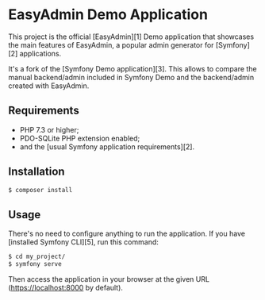 EasyAdmin Demo Application
==========================

This project is the official [EasyAdmin][1] Demo application that showcases the
main features of EasyAdmin, a popular admin generator for [Symfony][2] applications.

It's a fork of the [Symfony Demo application][3]. This allows to compare the
manual backend/admin included in Symfony Demo and the backend/admin created with
EasyAdmin.

Requirements
------------

  * PHP 7.3 or higher;
  * PDO-SQLite PHP extension enabled;
  * and the [usual Symfony application requirements][2].

Installation
------------


```bash
$ composer install
```

Usage
-----

There's no need to configure anything to run the application. If you have
[installed Symfony CLI][5], run this command:

```bash
$ cd my_project/
$ symfony serve
```

Then access the application in your browser at the given URL (<https://localhost:8000> by default).